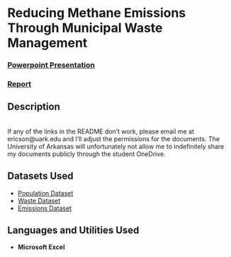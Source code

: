 <h1>Reducing Methane Emissions Through Municipal Waste Management</h1>

 ### [Powerpoint Presentation](https://uark-my.sharepoint.com/:p:/g/personal/ericson_uark_edu/EUmIi2RfTR5OplPJH96sLYkBAqWa6_WHrIjp1foo36tMWg?e=4kOgg7)
 ### [Report](https://uark-my.sharepoint.com/:w:/g/personal/ericson_uark_edu/EaPMpuu448ZOtRBWI8SmCYcBjfv2zflY2h4SB6KdvgVanA?e=eJRdUh)
 
<h2>Description</h2>

<br/>
If any of the links in the README don’t work, please email me at ericson@uark.edu and I’ll adjust the permissions for the documents. The University of Arkansas will unfortunately not allow me to indefinitely share my documents publicly through the student OneDrive.

<h2>Datasets Used</h2>

- [Population Dataset](https://data.worldbank.org/indicator/SP.POP.TOTL)
- [Waste Dataset](https://data.un.org/Data.aspx?d=ENV&f=variableID%3a1814)
- [Emissions Dataset](https://www.climatewatchdata.org/ghg-emissions?end_year=2020&gases=ch4&sectors=waste&start_year=1990)

<h2>Languages and Utilities Used</h2>
 
- <b>Microsoft Excel</b>
